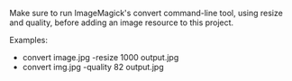 Make sure to run ImageMagick's convert command-line tool, using resize and quality, before adding an image resource to this project.

Examples:
* convert image.jpg -resize 1000 output.jpg
* convert img.jpg -quality 82 output.jpg
